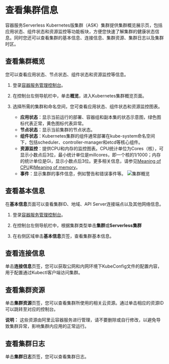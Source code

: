 # 查看集群信息

容器服务Serverless Kubernetes版集群（ASK）集群提供集群概览展示页，包括应用状态、组件状态和资源监控等功能板块，方便您快速了解集群的健康状态信息。同时您还可以查看集群的基本信息、连接信息、集群资源、集群日志以及集群时区。

## 查看集群概览

您可以查看应用状态、节点状态、组件状态和资源监控等信息。

1.  登录[容器服务管理控制台](https://cs.console.aliyun.com)。

2.  在控制台左侧导航栏中，单击**概览**，进入Kubernetes集群概览页面。

3.  选择所需的集群和命名空间，您可查看应用状态、组件状态和资源监控图表。

    -   **应用状态**：显示当前运行的部署、容器组和副本集的状态示意图，绿色图标代表正常，黄色图标代表异常。
    -   **节点状态**：显示当前集群的节点状态。
    -   **组件状态**：Kubernetes集群的组件通常部署在kube-system命名空间下，包括scheduler、controller-manager和etcd等核心组件。
    -   **资源监控**：提供CPU和内存的监控图表。CPU统计单位为Cores（核），可显示小数点后3位，最小统计单位是millcores，即一个核的1/1000；内存的统计单位是Gi，显示小数点后3位。更多相关信息，请参见[Meaning of CPU](https://kubernetes.io/docs/concepts/configuration/manage-compute-resources-container/#meaning-of-cpu)和[Meaning of memory](https://kubernetes.io/docs/concepts/configuration/manage-compute-resources-container/#meaning-of-memory)。
    -   **事件**：显示集群的事件信息，例如警告和错误事件等。
    ![集群概览](https://static-aliyun-doc.oss-cn-hangzhou.aliyuncs.com/assets/img/zh-CN/3175659951/p10836.png)


## 查看基本信息

在**基本信息**页面可以查看集群ID、地域、API Server连接端点以及其他网络信息。

1.  登录[容器服务管理控制台](https://cs.console.aliyun.com)。

2.  在控制台左侧导航栏中，根据集群类型单击**集群**或**Serverless集群**

3.  在右侧区域单击**基本信息**页签，查看集群基本信息。


## 查看连接信息

单击**连接信息**页签，您可以获取公网和内网环境下KubeConfig文件的配置内容，用于配置通过Kubectl客户端访问集群。

## 查看集群资源

单击**集群资源**页签，您可以查看集群所使用的相关云资源。通过单击相应的资源ID可以跳转至对应的控制台。

**说明：** 这些资源由阿里云容器服务进行管理，请不要删除或自行修改，以避免导致集群异常，影响集群内应用的正常运行。

## 查看集群日志

单击**集群日志**页签，您可以查看集群日志。


